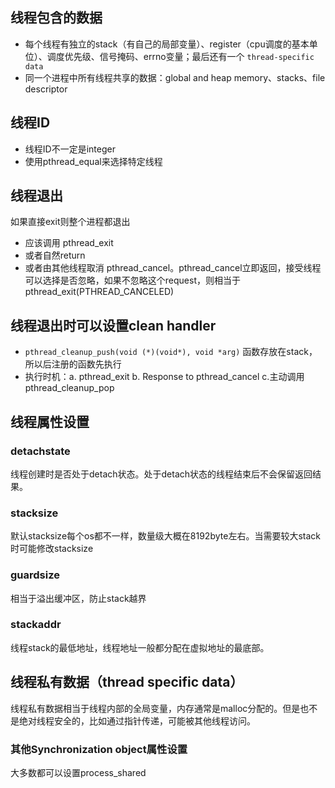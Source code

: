 ## 线程包含的数据

- 每个线程有独立的stack（有自己的局部变量）、register（cpu调度的基本单位）、调度优先级、信号掩码、errno变量；最后还有一个 ```thread-specific data```
- 同一个进程中所有线程共享的数据：global and heap memory、stacks、file descriptor

## 线程ID

- 线程ID不一定是integer
- 使用pthread_equal来选择特定线程

## 线程退出

如果直接exit则整个进程都退出

- 应该调用 pthread_exit
- 或者自然return
- 或者由其他线程取消 pthread_cancel。pthread_cancel立即返回，接受线程可以选择是否忽略，如果不忽略这个request，则相当于pthread_exit(PTHREAD_CANCELED)

## 线程退出时可以设置clean handler

- ```pthread_cleanup_push(void (*)(void*), void *arg)``` 函数存放在stack，所以后注册的函数先执行
- 执行时机：a. pthread_exit    b. Response to pthread_cancel     c.主动调用 pthread_cleanup_pop

## 线程属性设置

### detachstate

线程创建时是否处于detach状态。处于detach状态的线程结束后不会保留返回结果。

### stacksize

默认stacksize每个os都不一样，数量级大概在8192byte左右。当需要较大stack时可能修改stacksize

### guardsize

相当于溢出缓冲区，防止stack越界

### stackaddr

线程stack的最低地址，线程地址一般都分配在虚拟地址的最底部。

## 线程私有数据（thread specific data）

线程私有数据相当于线程内部的全局变量，内存通常是malloc分配的。但是也不是绝对线程安全的，比如通过指针传递，可能被其他线程访问。

### 其他Synchronization object属性设置

大多数都可以设置process_shared